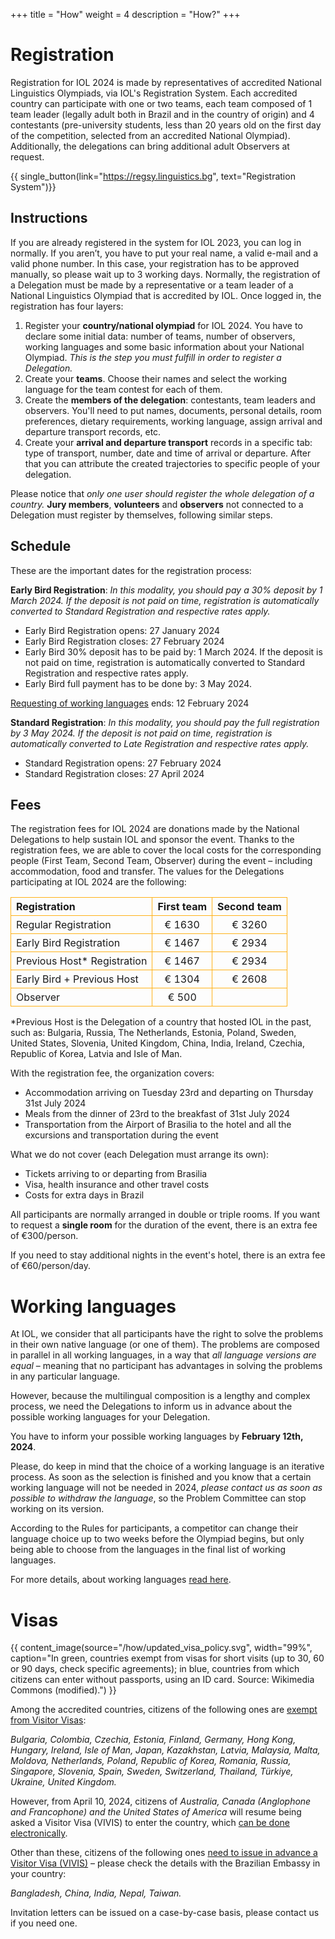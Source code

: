 +++
title = "How"
weight = 4
description = "How?"
+++

# Registration

Registration for IOL 2024 is made by representatives of accredited National Linguistics Olympiads, via IOL's Registration System. Each accredited country can participate with one or two teams, each team composed of 1 team leader (legally adult both in Brazil and in the country of origin) and 4 contestants (pre-university students, less than 20 years old on the first day of the competition, selected from an accredited National Olympiad). Additionally, the delegations can bring additional adult Observers at request.

{{ single_button(link="https://regsy.linguistics.bg", text="Registration System")}}

## Instructions

If you are already registered in the system for IOL 2023, you can log in normally. If you aren’t, you have to put your real name, a valid e-mail and a valid phone number. In this case, your registration has to be approved manually, so please wait up to 3 working days.
Normally, the registration of a Delegation must be made by a representative or a team leader of a National Linguistics Olympiad that is accredited by IOL.
Once logged in, the registration has four layers:

1. Register your **country/national olympiad** for IOL 2024. You have to declare some initial data: number of teams, number of observers, working languages and some basic information about your National Olympiad. *This is the step you must fulfill in order to register a Delegation.*
2. Create your **teams**. Choose their names and select the working language for the team contest for each of them.
3. Create the **members of the delegation**: contestants, team leaders and observers. You'll need to put names, documents, personal details, room preferences, dietary requirements, working language, assign arrival and departure transport records, etc.
4. Create your **arrival and departure transport** records in a specific tab: type of transport, number, date and time of arrival or departure. After that you can attribute the created trajectories to specific people of your delegation.

Please notice that *only one user should register the whole delegation of a country.*
**Jury members**, **volunteers** and **observers** not connected to a Delegation must register by themselves, following similar steps.

## Schedule

These are the important dates for the registration process:

**Early Bird Registration**: *In this modality, you should pay a 30% deposit by 1 March 2024. If the deposit is not paid on time, registration is automatically converted to Standard Registration and respective rates apply.*

* Early Bird Registration opens: 27 January 2024
* Early Bird Registration closes: 27 February 2024
* Early Bird 30% deposit has to be paid by:  1 March 2024. If the deposit is not paid on time, registration is automatically converted to Standard Registration and respective rates apply.
* Early Bird full payment has to be done by: 3 May 2024.

[Requesting of working languages](https://ioling.org/working_language/) ends: 12 February 2024

**Standard Registration**: *In this modality, you should pay the full registration by 3 May 2024. If the deposit is not paid on time, registration is automatically converted to Late Registration and respective rates apply.*

* Standard Registration opens: 27 February 2024
* Standard Registration closes: 27 April 2024

## Fees

The registration fees for IOL 2024 are donations made by the National Delegations to help sustain IOL and sponsor the event. Thanks to the registration fees, we are able to cover the local costs for the corresponding people (First Team, Second Team, Observer) during the event – including accommodation, food and transfer.
The values for the Delegations participating at IOL 2024 are the following:

<style>
table {
  text-align: center;
  width: 700px;
  max-width: 100%;
  border-collapse: collapse;
}
td:nth-child(1), th:nth-child(1) {
  text-align: left;
}
td,th {
  border: 1.5px solid #ffb219;
  padding: 4px 8px;
}
</style>
<div align="center">

| Registration | First team | Second team |
|---|---|---|
| Regular Registration | € 1630 | € 3260 |
| Early Bird Registration | € 1467 | € 2934 |
| Previous Host* Registration | € 1467 | € 2934 |
| Early Bird + Previous Host | € 1304 | € 2608 |
| Observer | € 500 | |

</div>

*Previous Host is the Delegation of a country that hosted IOL in the past, such as: Bulgaria, Russia, The Netherlands, Estonia, Poland, Sweden, United States, Slovenia, United Kingdom, China, India, Ireland, Czechia, Republic of Korea, Latvia and Isle of Man.

With the registration fee, the organization covers:

* Accommodation arriving on Tuesday 23rd  and departing on Thursday 31st July 2024
* Meals from the dinner of  23rd to the breakfast of 31st July 2024
* Transportation from the Airport of Brasilia to the hotel and all the excursions and transportation during the event

What we do not cover (each Delegation must arrange its own):

* Tickets arriving to or departing from Brasilia
* Visa, health insurance and other travel costs
* Costs for extra days in Brazil

All participants are normally arranged in double or triple rooms. If you want to request a **single room** for the duration of the event, there is an extra fee of €300/person.

If you need to stay additional nights in the event's hotel, there is an extra fee of €60/person/day.

# Working languages

At IOL, we consider that all participants have the right to solve the problems in their own native language (or one of them). The problems are composed in parallel in all working languages, in a way that *all language versions are equal* – meaning that no participant has advantages in solving the problems in any particular language.

However, because the multilingual composition is a lengthy and complex process, we need the Delegations to inform us in advance about the possible working languages for your Delegation.

You have to inform your possible working languages by **February 12th, 2024**.

Please, do keep in mind that the choice of a working language is an iterative process. As soon as the selection is finished and you know that a certain working language will not be needed in 2024, *please contact us as soon as possible to withdraw the language*, so the Problem Committee can stop working on its version.

According to the Rules for participants, a competitor can change their language choice up to two weeks before the Olympiad begins, but only being able to choose from the languages in the final list of working languages.

For more details, about working languages [read here](https://ioling.org/working_language/).

# Visas

{{ content_image(source="/how/updated_visa_policy.svg", width="99%", caption="In green, countries exempt from visas for short visits (up to 30, 60 or 90 days, check specific agreements); in blue, countries from which citizens can enter without passports, using an ID card. Source: Wikimedia Commons (modified).") }}

Among the accredited countries, citizens of the following ones are [exempt from Visitor Visas](https://www.gov.br/mre/pt-br/consulado-atlanta/english/visas/visa-requirements-by-country):

*Bulgaria, Colombia, Czechia, Estonia, Finland, Germany, Hong Kong, Hungary, Ireland, Isle of Man, Japan, Kazakhstan, Latvia, Malaysia, Malta, Moldova, Netherlands, Poland, Republic of Korea, Romania, Russia, Singapore, Slovenia, Spain, Sweden, Switzerland, Thailand, Türkiye, Ukraine, United Kingdom.*

However, from April 10, 2024, citizens of *Australia, Canada (Anglophone and Francophone) and the United States of America* will resume being asked a Visitor Visa (VIVIS) to enter the country, which [can be done electronically](https://www.gov.br/mre/pt-br/consulado-miami/noticias-do-consulado/electronic-visas-e-visas-for-tourism-and-business-start-of-issuance-december-1st-2023).

Other than these, citizens of the following ones [need to issue in advance a Visitor Visa (VIVIS)](https://www.gov.br/mre/pt-br/embaixada-liubliana/servicos-consulares-1/vistos-vizumi-visas-1/visto-de-visita-vivis) – please check the details with the Brazilian Embassy in your country:

*Bangladesh, China, India, Nepal, Taiwan.*

Invitation letters can be issued on a case-by-case basis, please contact us if you need one.
